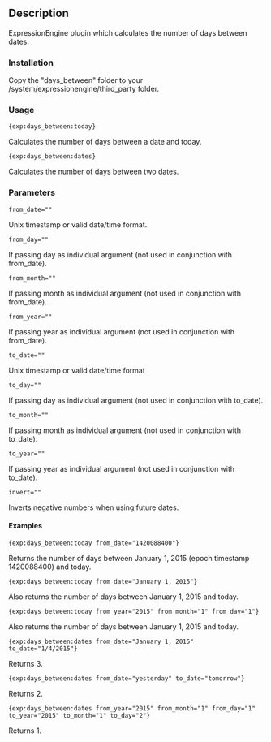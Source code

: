 
## Description

ExpressionEngine plugin which calculates the number of days between dates.

### Installation

Copy the "days_between" folder to your /system/expressionengine/third_party folder.

### Usage

```
{exp:days_between:today}
```

Calculates the number of days between a date and today.

```
{exp:days_between:dates}
```

Calculates the number of days between two dates.

### Parameters

```
from_date=""
```

Unix timestamp or valid date/time format.

```
from_day=""
```

If passing day as individual argument (not used in conjunction with from_date).

```
from_month=""
```

If passing month as individual argument (not used in conjunction with from_date).

```
from_year=""
```

If passing year as individual argument (not used in conjunction with from_date).

```
to_date=""
```

Unix timestamp or valid date/time format

```
to_day=""
```

If passing day as individual argument (not used in conjunction with to_date).

```
to_month=""
```

If passing month as individual argument (not used in conjunction with to_date).

```
to_year=""
```

If passing year as individual argument (not used in conjunction with to_date).

```
invert=""
```

Inverts negative numbers when using future dates.

#### Examples

```
{exp:days_between:today from_date="1420088400"}
```

Returns the number of days between January 1, 2015 (epoch timestamp 1420088400) and today.

```
{exp:days_between:today from_date="January 1, 2015"}
```

Also returns the number of days between January 1, 2015 and today.


```
{exp:days_between:today from_year="2015" from_month="1" from_day="1"}
```

Also returns the number of days between January 1, 2015 and today.

```
{exp:days_between:dates from_date="January 1, 2015" to_date="1/4/2015"}
```

Returns 3.

```
{exp:days_between:dates from_date="yesterday" to_date="tomorrow"}
```

Returns 2.

```
{exp:days_between:dates from_year="2015" from_month="1" from_day="1" to_year="2015" to_month="1" to_day="2"}
```

Returns 1.